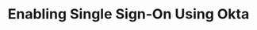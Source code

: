 ---
# -------------------------- #
#      Page & Formatting     #
# -------------------------- #

title: Enabling Single Sign-On Using Okta
permalink: /account-security/single-sign-on/enabling-okta
summary: "Connect your Okta account to Stitch and enable Single Sign-On (SSO)."

input: false
layout: tutorial
feedback: true

key: "single-sign-on-okta"
type: "security"
weight: 4


# -------------------------- #
#         IdP Details        #
# -------------------------- #

idp: true
name: "okta"
display-name: "Okta"


# -------------------------- #
#   RELATED SIDEBAR LINKS    #
# -------------------------- #

related:
  - title: "Single Sign-On documentation"
    link: "{{ link.security.single-sign-on | prepend: site.baseurl }}"

  - title: "Stitch team roles and permissions"
    link: "{{ link.account.team-roles-permissions | prepend: site.baseurl }}"


# -------------------------- #
#        Introduction        #
# -------------------------- #

intro: |
  {% capture sso-admin %}
  If this is the first time SSO is enabled, the Stitch user who configures the connection will become an SSO Admin. Additional SSO Admins may be added by contacting support.

  Refer to the [Team member roles and permissions documentation]({{ link.account.team-roles-permissions | prepend: site.baseurl }}) for more info about privileges in Stitch.
  {% endcapture %}

  {% capture sso-admin-note %}
  Setting up or modifying an existing {{ page.display-name }} connection requires SSO Admin privileges in Stitch. {{ sso-admin }}
  {% endcapture %}

  {% include note.html first-line="**Stitch SSO Admin privileges required**" content=sso-admin-note %}

  {{ page.summary }}

  In this guide, we'll cover:

  {% for step in page.steps %}
  - [{{ step.summary | flatify }}](#{{ step.anchor }})
  {% endfor %}


# -------------------------- #
#        Requirements        #
# -------------------------- #

requirements:
  - item: |
      **SSO Admin privileges in Stitch.** {{ sso-admin }}

  - item: |
      **Application Management privileges in {{ page.display-name }} that allow you to add and configure applications.** If you don't have these privileges, **contact an {{ page.display-name }} admin before continuing**.

      Refer to [{{ page.display-name }}'s documentation](https://help.okta.com/en/prod/Content/Topics/Security/administrators-admin-comparison.htm#Applicat){:target="new"} for more info.


# -------------------------- #
#           Content          #
# -------------------------- #

steps:
  - title: "Create and configure an {{ page.display-name }} app"
    anchor: "create-configure-sso-app"
    summary: "Creating and configuring an {{ page.display-name }} app"
    content: |
      {% for substep in step.substeps %}
      - [Step 1.{{ forloop.index }}: {{ substep.title | flatify }}](#{{ substep.anchor }})
      {% endfor %}

    substeps:
      - title: "Retrieve your SSO info from Stitch"
        anchor: "retrieve-sso-info-from-stitch"
        content: |
          1. Sign into your Stitch account.
          {% include shared/sso/stitch-sso-menu-path.html type="initial-setup" %}

          Leave this page open - you'll need it to complete the setup.

      - title: "Create the app in {{ page.display-name }}"
        anchor: "create-app"
        content: |
          1. Sign into your {{ page.display-name }} account as a user with privileges that allow you to add and configure apps.
          2. Click **Applications > Applications**.
          3. On the **Applications** page, click **Add Application**.
          4. On the **Add Application** page, click **Create New App**.
          5. In the **Create a New Application Integration** window, fill in the fields as follows:
             - **Platform**: This should default to `Web`. Leave it as-is.
             - **Sign on method**: Select `SAML 2.0`.
          6. Click **Create**.

      - title: "Define the app's general settings"
        anchor: "define-app-general-settings"
        content: |
          A **General Settings** page will display. Fill in the fields as desired, clicking **Next** when finished.

      - title: "Configure SAML for the app"
        anchor: "configure-app-saml"
        parameters:
          - saml-name: "given_name"
            value: "user.firstName"
          - saml-name: "family_name"
            value: "user.lastName"
          - saml-name: "email"
            value: "user.email"
        content: |
          Next, you'll configure SAML for the app on the **Configure SAML** page:

          {% for sub-substep in substep.sub-substeps %}
          - [Step 1.4.{{ forloop.index }}: {{ sub-substep.title }}](#{{ sub-substep.anchor }})
          {% endfor %}

        sub-substeps:
          - title: "Define the General settings"
            anchor: "configure-app-saml--general"
            content: |
              In the **General** section, fill in the following fields:

              - **Single sign on URL**: Paste the value from the **SSO URL** field in Stitch.
              - **Audience URI (SP Entity ID)**: Paste the value from the **SP Entity ID** field in Stitch.

              This is how the section should look after the fields have been populated:

              ![General SAML attribute fields populated in Okta]({{ site.baseurl }}/images/account-security/sso/okta-app-general-saml.png)

          - title: "Define the Attribute Statements"
            anchor: "configure-app-saml--attributes"
            content: |
              Next, you'll add the required attributes for the app:

              <table>
                <tr>
                  <td>
                    <strong>#</strong>
                  </td>
                  <td>
                    <strong>SAML Attribute Name</strong>
                  </td>
                  <td>
                    <strong>Value</strong>
                  </td>
                </tr>
                {% for parameter in substep.parameters %}
                  <tr>
                    <td>
                      {{ forloop.index }}
                    </td>
                    <td>
                      {{ parameter.saml-name }}
                    </td>
                    <td>
                      {{ parameter.value }}
                    </td>
                  </tr>
                {% endfor %}
              </table>

              To add the attributes:

              1. Scroll down to the attributes section, located after the **Show Advanced Settings** link.
              2. In the **Field name** field, enter the **SAML Attribute Name** of the parameter. For example: `given_name`
              3. In the **Value** field, select the corresponding **Value** from the dropdown. For example: `user.firstName` is the value for the **SAML Attribute** `given_name`.
              4. Click **Add Another** to add the next attribute.
              5. Repeat steps 2-4 until all attributes have been added. This is how the section should look when all the parameters have been added:

                 ![Stitch attributes fully configured for the Okta app]({{ site.baseurl }}/images/account-security/sso/okta-attributes-screen.png)
              6. When finished, click **Next**.

      - title: "Save the app configuration"
        anchor: "save-app-configuration"
        content: |
          The next page that displays is the **Feedback** page. You can fill it out, or click **Finish** if you've finished defining the app's [general settings](#configure-app-saml--general) and [configuring its SAML](#configure-app-saml--attributes). 

      - title: "Download the app's SAML metadata file"
        anchor: "download-app-saml-metadata-file"
        content: |
          The last step is to download your app's SAML metadata file. This is required to connect your {{ page.display-name }} app with Stitch and enable SSO.

          After the app has been saved, a page for the app will display in {{ page.display-name }}.

          1. If you're not in the **Sign On** tab, click it to navigate there.
          2. In the **Settings** section, locate the **Identity Provider metadata** link and click it:

             ![Highlighted Identity Provider metadata link in the Okta web app]({{ site.baseurl }}/images/account-security/sso/okta-download-saml-link.png)

             This will open a new tab in your browser with the SAML XML metadata for the app.
          3. Download/save this page, or copy and paste the XML data from the new tab into a text editor and save it as an `.xml` file. For example: `stitch-sso-saml-metadata.xml`

  - title: "Connect to Stitch"
    anchor: "connect-to-stitch"
    summary: "Connecting your {{ page.display-name }} app to Stitch"
    content: |
      Navigate back to the page where your Stitch account is open.

      1. In Stitch, scroll down to the **Connect to Stitch** section of the {{ page.display-name }} setup page.
      2. Click **Upload SAML Metadata**.
      3. Locate and select the SAML metadata file you downloaded in [Step 1.6](#download-app-saml-metadata-file).

  - title: "Activate SSO"
    anchor: "activate-sso"
    summary: "Activating SSO for your Stitch account"
    content: |
      When finished, click the **Activate SSO** button.

next-steps: |
  After you've enabled SSO for your Stitch account, remember to grant Stitch access to users in your {{ page.display-name }} instance.
---